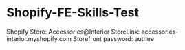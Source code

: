 # Shopify-FE-Skills-Test
Shopify Store: Accessories@Interior
StoreLink: accessories-interior.myshopify.com
Storefront password: authee
